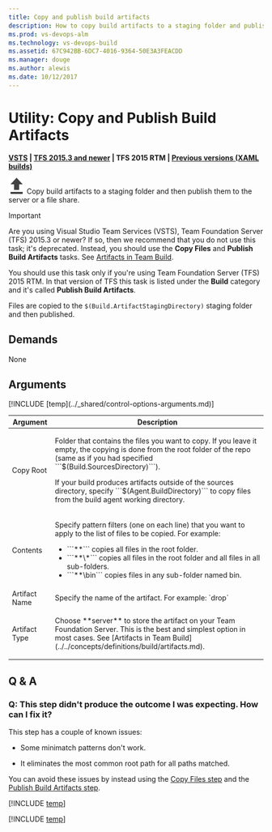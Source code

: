 ```yaml
---
title: Copy and publish build artifacts
description: How to copy build artifacts to a staging folder and publish them with VSTS and Team Foundation Server TFS
ms.prod: vs-devops-alm
ms.technology: vs-devops-build
ms.assetid: 67C942BB-6DC7-4016-9364-50E3A3FEACDD
ms.manager: douge
ms.author: alewis
ms.date: 10/12/2017
---
```


# Utility: Copy and Publish Build Artifacts

**[VSTS](publish-build-artifacts.md) | [TFS 2015.3 and newer](publish-build-artifacts.md) | TFS 2015 RTM | [Previous versions (XAML builds)](http://msdn.microsoft.com/library/ms181709%28v=vs.120%29.aspx)**

![](_img/copy-and-publish-build-artifacts.png) Copy build artifacts to a staging folder and then publish them to the server or a file share.

> [!IMPORTANT]
> 
> Are you using Visual Studio Team Services (VSTS), Team Foundation Server (TFS) 2015.3 or newer? If so, then we recommend that you do not use this task; it's deprecated. Instead, you should use the **Copy Files** and **Publish Build Artifacts** tasks. See [Artifacts in Team Build](../../concepts/definitions/build/artifacts.md).
>
> You should use this task only if you're using Team Foundation Server (TFS) 2015 RTM. In that version of TFS this task is listed under the **Build** category and it's called **Publish Build Artifacts**.
> 

Files are copied to the `$(Build.ArtifactStagingDirectory)` staging folder and then published.

## Demands

None

## Arguments

<table>
<thead>
<tr>
<th>Argument</th>
<th>Description</th>
</tr>
</thead>
<tr>
<td>Copy Root</td>
<td>
<p>Folder that contains the files you want to copy. If you leave it empty, the copying is done from the root folder of the repo (same as if you had specified ```$(Build.SourcesDirectory)```).</p>
<p>If your build produces artifacts outside of the sources directory, specify ```$(Agent.BuildDirectory)``` to copy files from the build agent working directory.</p>
</td>
</tr>
<tr>
<td>Contents</td>
<td><p>Specify pattern filters (one on each line) that you want to apply to the list of files to be copied. For example:
</p>
<ul>
<li>```**``` copies all files in the root folder.</li>
<li>```**\*``` copies all files in the root folder and all files in all sub-folders.</li>
<li>```**\bin``` copies files in any sub-folder named bin.</li>
</ul>
</td>
</tr>
<tr>
<td>Artifact Name</td>
<td>Specify the name of the artifact. For example: `drop`</td>
</tr>
<tr>
<td>Artifact Type</td>
<td>
<p>Choose **server** to store the artifact on your Team Foundation Server. This is the best and simplest option in most cases. See [Artifacts in Team Build](../../concepts/definitions/build/artifacts.md).</p>
</td>
</tr>
[!INCLUDE [temp](../_shared/control-options-arguments.md)]
</table>


## Q & A

<!-- BEGINSECTION class="md-qanda" -->

### Q: This step didn't produce the outcome I was expecting. How can I fix it?

This step has a couple of known issues:

* Some minimatch patterns don't work.

* It eliminates the most common root path for all paths matched.

You can avoid these issues by instead using the [Copy Files step](copy-files.md) and the [Publish Build Artifacts step](publish-build-artifacts.md).

[!INCLUDE [temp](../_shared/build-step-common-qa.md)]

[!INCLUDE [temp](../../_shared/qa-versions.md)]


<!-- ENDSECTION -->
